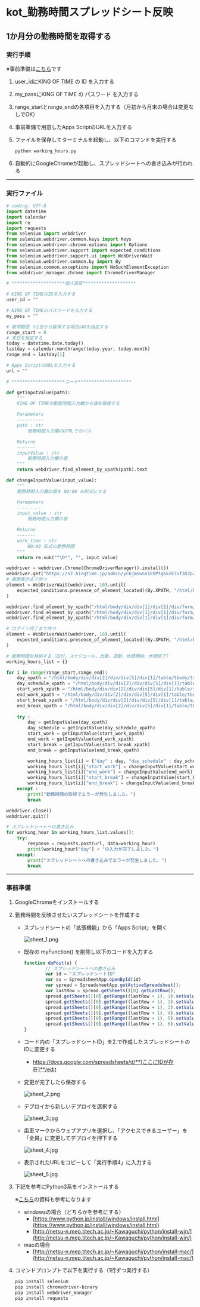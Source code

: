 # kot_勤務時間スプレッドシート反映

## 1か月分の勤務時間を取得する

### 実行手順

※事前準備は[こちら](kot_%E5%8B%A4%E5%8B%99%E6%99%82%E9%96%93%E3%82%B9%E3%83%95%E3%82%9A%E3%83%AC%E3%83%83%E3%83%88%E3%82%99%E3%82%B7%E3%83%BC%E3%83%88%E5%8F%8D%E6%98%A0%20dc6660f080ab4625ac603d52465ae4a0.md)です

1. user_idにKING OF TIME の ID を入力する
2. my_passにKING OF TIME の パスワード を入力する
3. range_startとrange_endの各項目を入力する（月初から月末の場合は変更なしでOK）
4. 事前準備で用意したApps ScriptのURLを入力する
5. ファイルを保存してターミナルを起動し、以下のコマンドを実行する
    
    ```python
    python working_hours.py
    ```
    
6. 自動的にGoogleChromeが起動し、スプレッドシートへの書き込みが行われる

---

### 実行ファイル

```python
# coding: UTF-8
import datetime
import calendar
import re
import requests
from selenium import webdriver
from selenium.webdriver.common.keys import Keys
from selenium.webdriver.chrome.options import Options
from selenium.webdriver.support import expected_conditions
from selenium.webdriver.support.ui import WebDriverWait
from selenium.webdriver.common.by import By
from selenium.common.exceptions import NoSuchElementException
from webdriver_manager.chrome import ChromeDriverManager

# ********************個人設定********************

# KING OF TIMEのIDを入力する
user_id = ""

# KING OF TIMEのパスワードを入力する
my_pass = ""

# 取得範囲 ※1日から取得する場合は0を指定する
range_start = 0
# 末日を指定する
today = datetime.date.today()
lastday = calendar.monthrange(today.year, today.month)
range_end = lastday[1]

# Apps ScriptのURLを入力する
url = ""

# ********************コード********************

def getInputValue(path):
    """
    KING OF TIMEの勤務時間入力欄から値を取得する

    Parameters
    ----------
    path : str
        勤務時間入力欄のHTMLでのパス

    Returns
    -------
    inputValue : str
        勤務時間入力欄の値
    """
    return webdriver.find_element_by_xpath(path).text

def changeInputValue(input_value):
    """
    勤務時間入力欄の値を 00:00 の形式にする

    Parameters
    ----------
    input_value : str
        勤務時間入力欄の値

    Returns
    -------
    work_time : str
        00:00 形式の勤務時間
    """
    return re.sub("^\D*", "", input_value)

webdriver = webdriver.Chrome(ChromeDriverManager().install())
webdriver.get("https://s2.kingtime.jp/admin/yC6jmVwSsiEOPtg6kcE7uf3XZpZIi32KF")
# 画面表示まで待つ
element = WebDriverWait(webdriver, 10).until(
    expected_conditions.presence_of_element_located((By.XPATH, "/html/body/div/div[1]/div[1]/div/form/input[1]"))
)

webdriver.find_element_by_xpath("/html/body/div/div[1]/div[1]/div/form/input[1]").send_keys(user_id)
webdriver.find_element_by_xpath("/html/body/div/div[1]/div[1]/div/form/input[2]").send_keys(my_pass)
webdriver.find_element_by_xpath("/html/body/div/div[1]/div[1]/div/form/input[6]").click()

# ログイン完了まで待つ
element = WebDriverWait(webdriver, 10).until(
    expected_conditions.presence_of_element_located((By.XPATH, "/html/body/div/div[2]/div/div[5]/div[1]/table/tbody/tr"))
)

# 勤務時間を格納する（日付、スケジュール、出勤、退勤、休憩開始、休憩終了）
working_hours_list = {}

for i in range(range_start,range_end):
    day_xpath = "/html/body/div/div[2]/div/div[5]/div[1]/table/tbody/tr[" + str(i+1) +"]/td[2]/p"
    day_schedule_xpath = "/html/body/div/div[2]/div/div[5]/div[1]/table/tbody/tr[" + str(i+1) +"]/td[4]/p"
    start_work_xpath = "/html/body/div/div[2]/div/div[5]/div[1]/table/tbody/tr[" + str(i+1) + "]/td[6]/p"
    end_work_xpath = "/html/body/div/div[2]/div/div[5]/div[1]/table/tbody/tr[" + str(i+1) + "]/td[7]/p"
    start_break_xpath = "/html/body/div/div[2]/div/div[5]/div[1]/table/tbody/tr[" + str(i+1) + "]/td[8]/p"
    end_break_xpath = "/html/body/div/div[2]/div/div[5]/div[1]/table/tbody/tr[" + str(i+1) + "]/td[9]/p"
    
    try :
        day = getInputValue(day_xpath)
        day_schedule = getInputValue(day_schedule_xpath)
        start_work = getInputValue(start_work_xpath)
        end_work = getInputValue(end_work_xpath)
        start_break = getInputValue(start_break_xpath)
        end_break = getInputValue(end_break_xpath)

        working_hours_list[i] = {"day" : day, "day_schedule" : day_schedule}
        working_hours_list[i]["start_work"] = changeInputValue(start_work)
        working_hours_list[i]["end_work"] = changeInputValue(end_work)
        working_hours_list[i]["start_break"] = changeInputValue(start_break)
        working_hours_list[i]["end_break"] = changeInputValue(end_break)
    except :
        print("勤務時間の取得でエラーが発生しました。")
        break

webdriver.close()
webdriver.quit()

# スプレッドシートへの書き込み
for working_hour in working_hours_list.values():
    try:
        response = requests.post(url, data=working_hour)
        print(working_hour["day"] + "の入力が完了しました。")
    except:
        print("スプレッドシートへの書き込みでエラーが発生しました。")
        break
```

---

### 事前準備

1. GoogleChromeをインストールする
2. 勤務時間を反映させたいスプレッドシートを作成する
    - スプレッドシートの「拡張機能」から「Apps Script」を開く
        
        ![sheet_1.png](kot_%E5%8B%A4%E5%8B%99%E6%99%82%E9%96%93%E3%82%B9%E3%83%95%E3%82%9A%E3%83%AC%E3%83%83%E3%83%88%E3%82%99%E3%82%B7%E3%83%BC%E3%83%88%E5%8F%8D%E6%98%A0%20dc6660f080ab4625ac603d52465ae4a0/sheet_1.png)
        
    - 既存の myFunction() を削除し以下のコードを入力する
        
        ```jsx
        function doPost(e) {
        		// スプレッドシートへの書き込み
        		var id = "スプレッドシートID"
        		var ss = SpreadsheetApp.openById(id)
        		var spread = SpreadsheetApp.getActiveSpreadsheet();
        		var lastRow = spread.getSheets()[0].getLastRow();
        		spread.getSheets()[0].getRange((lastRow + 1), 1).setValue(e.parameter.day);
        		spread.getSheets()[0].getRange((lastRow + 1), 2).setValue(e.parameter.day_schedule);
        		spread.getSheets()[0].getRange((lastRow + 1), 3).setValue(e.parameter.start_work);
        		spread.getSheets()[0].getRange((lastRow + 1), 4).setValue(e.parameter.end_work);
        		spread.getSheets()[0].getRange((lastRow + 1), 5).setValue(e.parameter.start_break);
        		spread.getSheets()[0].getRange((lastRow + 1), 6).setValue(e.parameter.end_break);
        }
        ```
        
    - コード内の「スプレッドシートID」を2.で作成したスプレッドシートのIDに変更する
        - https://docs.google.com/spreadsheets/d/**[ここにIDが存在]**/edit
    - 変更が完了したら保存する
        
        ![sheet_2.png](kot_%E5%8B%A4%E5%8B%99%E6%99%82%E9%96%93%E3%82%B9%E3%83%95%E3%82%9A%E3%83%AC%E3%83%83%E3%83%88%E3%82%99%E3%82%B7%E3%83%BC%E3%83%88%E5%8F%8D%E6%98%A0%20dc6660f080ab4625ac603d52465ae4a0/sheet_2.png)
        
    - デプロイから新しいデプロイを選択する
        
        ![sheet_3.jpg](kot_%E5%8B%A4%E5%8B%99%E6%99%82%E9%96%93%E3%82%B9%E3%83%95%E3%82%9A%E3%83%AC%E3%83%83%E3%83%88%E3%82%99%E3%82%B7%E3%83%BC%E3%83%88%E5%8F%8D%E6%98%A0%20dc6660f080ab4625ac603d52465ae4a0/sheet_3.jpg)
        
    - 歯車マークからウェブアプリを選択し、「アクセスできるユーザー」を「全員」に変更してデプロイを押下する
        
        ![sheet_4.jpg](kot_%E5%8B%A4%E5%8B%99%E6%99%82%E9%96%93%E3%82%B9%E3%83%95%E3%82%9A%E3%83%AC%E3%83%83%E3%83%88%E3%82%99%E3%82%B7%E3%83%BC%E3%83%88%E5%8F%8D%E6%98%A0%20dc6660f080ab4625ac603d52465ae4a0/sheet_4.jpg)
        
    - 表示されたURLをコピーして「実行手順4」に入力する
        
        ![sheet_5.jpg](kot_%E5%8B%A4%E5%8B%99%E6%99%82%E9%96%93%E3%82%B9%E3%83%95%E3%82%9A%E3%83%AC%E3%83%83%E3%83%88%E3%82%99%E3%82%B7%E3%83%BC%E3%83%88%E5%8F%8D%E6%98%A0%20dc6660f080ab4625ac603d52465ae4a0/sheet_5.jpg)
        
3. 下記を参考にPython3系をインストールする
    
    ※[こちら](kot_auto%20362185788c974e65bd88983ea0c0aa7f.md)の資料も参考になります
    
    - windowsの場合（どちらかを参考にする）
        - [https://www.python.jp/install/windows/install.html](https://www.python.jp/install/windows/install.html)
        - [http://netsu-n.mep.titech.ac.jp/~Kawaguchi/python/install-win/](http://netsu-n.mep.titech.ac.jp/~Kawaguchi/python/install-win/)
    - macの場合
        - [http://netsu-n.mep.titech.ac.jp/~Kawaguchi/python/install-mac/](http://netsu-n.mep.titech.ac.jp/~Kawaguchi/python/install-mac/)
4. コマンドプロンプトで以下を実行する（1行ずつ実行する）
    
    ```bash
    pip install selenium
    pip install chromedriver-binary
    pip install webdriver_manager
    pip install requests
    ```